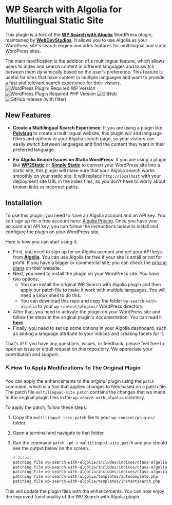 # WP Search with Algolia for Multilingual Static Site

This plugin is a fork of the **[WP Search with Algolia](https://wordpress.org/plugins/wp-search-with-algolia/)** WordPress plugin, maintained by **[WebDevStudios](https://github.com/WebDevStudios/wp-search-with-algolia)**. It allows you to use Algolia as your WordPress site's search engine and adds features for multilingual and static WordPress sites.

The main modification is the addition of a multilingual feature, which allows users to index and search content in different languages and to switch between them dynamically based on the user's preference. This feature is useful for sites that have content in multiple languages and want to provide a fast and relevant search experience for their visitors.
![WordPress Plugin: Required WP Version](https://img.shields.io/wordpress/plugin/wp-version/wp-search-with-algolia)  ![WordPress Plugin Required PHP Version](https://img.shields.io/wordpress/plugin/required-php/wp-search-with-algolia)  ![GitHub](https://img.shields.io/github/license/craftweeks/wp-search-with-algolia-for-multilingual-static-site)  ![GitHub release (with filter)](https://img.shields.io/github/v/release/craftweeks/wp-search-with-algolia-for-multilingual-static-site)

## New Features

- **Create a Multilingual Search Experience**: If you are using a plugin like **[Polylang](https://wordpress.org/plugins/polylang/)** to create a multilingual website, this plugin will add language filters and options to your Algolia search page, so your visitors can easily switch between languages and find the content they want in their preferred language.

- **Fix Algolia Search Issues on Static WordPress**: If you are using a plugin like **[WP2Static](https://wp2static.com/)** or **[Simply Static](https://wordpress.org/plugins/simply-static/)** to convert your WordPress site into a static site, this plugin will make sure that your Algolia search works smoothly on your static site. It will replace `http://localhost` with your deployment site URL in the index files, so you don't have to worry about broken links or incorrect paths.

## Installation

To use this plugin, you need to have an Algolia account and an API key. You can sign up for a free account here: [Algolia Pricing](https://www.algolia.com/pricing/). Once you have your account and API key, you can follow the instructions below to install and configure the plugin on your WordPress site.

Here is how you can start using it:

- First, you need to sign up for an Algolia account and get your API keys from **[Algolia](https://www.algolia.com/)**. You can use Algolia for free if your site is small or not for profit. If you have a bigger or commercial site, you can check the [pricing plans](https://www.algolia.com/pricing/) on their website.
- Next, you need to install the plugin on your WordPress site. You have two options:
  - You can install the original WP Search with Algolia plugin and then apply our patch file to make it work with multiple languages. You will need a Linux shell to do this.
  - You can download this repo and copy the folder `wp-search-with-algolia` to your `wp-content/plugins/` WordPress directory.
- After that, you need to activate the plugin on your WordPress site and follow the steps in the original plugin's documentation. You can read it **[here](https://github.com/WebDevStudios/wp-search-with-algolia/wiki)**.
- Finally, you need to set up some options in your Algolia dashboard, such as adding a language attribute to your indices and creating facets for it.

That's it! If you have any questions, issues, or feedback, please feel free to open an issue or a pull request on this repository. We appreciate your contribution and support.

### ⛏ How To Apply Modifications To The Original Plugin

You can apply the enhancements to the *original* plugin using the `patch` command, which is a tool that applies changes to files based on a patch file. The patch file `multilingual-site.patch` contains the changes that we made to the original plugin files in the `wp-search-with-algolia` directory.

To apply the patch, follow these steps:

1. Copy the `multilingual-site.patch` file to your `wp-content/plugins/` folder.
2. Open a terminal and navigate to that folder.
3. Run the command `patch -p0 < multilingual-site.patch` and you should see the output below on the screen.

   ```bash
   # Output
   patching file wp-search-with-algolia/includes/indices/class-algolia-posts-index.php
   patching file wp-search-with-algolia/includes/indices/class-algolia-searchable-posts-index.php
   patching file wp-search-with-algolia/includes/indices/class-algolia-terms-index.php
   patching file wp-search-with-algolia/templates/autocomplete.php
   patching file wp-search-with-algolia/templates/instantsearch.php
   ```

This will update the plugin files with the enhancements. You can now enjoy the improved functionality of the WP Search with Algolia plugin.
